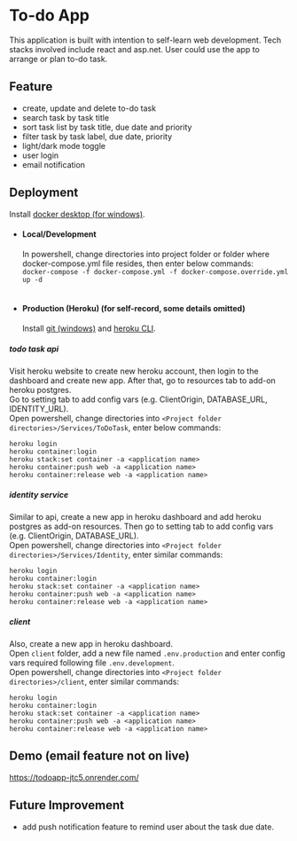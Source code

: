 # To-do App

This application is built with intention to self-learn web development. Tech stacks involved include react and asp.net. User could use the app to arrange or plan to-do task.

## Feature

- create, update and delete to-do task
- search task by task title
- sort task list by task title, due date and priority
- filter task by task label, due date, priority
- light/dark mode toggle
- user login
- email notification

## Deployment

Install [docker desktop (for windows)](https://docs.docker.com/desktop/install/windows-install/). </br>

- #### Local/Development

  In powershell, change directories into project folder or folder where docker-compose.yml file resides, then enter below commands: </br>
  `docker-compose -f docker-compose.yml -f docker-compose.override.yml up -d` </br> </br>

- #### Production (Heroku) (for self-record, some details omitted)
  Install [git (windows)](https://git-scm.com/download/win) and [heroku CLI](https://devcenter.heroku.com/articles/heroku-cli#install-the-heroku-cli). </br>

##### todo task api

Visit heroku website to create new heroku account, then login to the dashboard and create new app. After that, go to resources tab to add-on heroku postgres. </br>
Go to setting tab to add config vars (e.g. ClientOrigin, DATABASE_URL, IDENTITY_URL). </BR>
Open powershell, change directories into `<Project folder directories>/Services/ToDoTask`, enter below commands: </br>

```
heroku login
heroku container:login
heroku stack:set container -a <application name>
heroku container:push web -a <application name>
heroku container:release web -a <application name>
```

##### identity service

Similar to api, create a new app in heroku dashboard and add heroku postgres as add-on resources. Then go to setting tab to add config vars (e.g. ClientOrigin, DATABASE_URL). </br>
Open powershell, change directories into `<Project folder directories>/Services/Identity`, enter similar commands: </br>

```
heroku login
heroku container:login
heroku stack:set container -a <application name>
heroku container:push web -a <application name>
heroku container:release web -a <application name>
```

##### client

Also, create a new app in heroku dashboard. </br>
Open `client` folder, add a new file named `.env.production` and enter config vars required following file `.env.development`. </br>
Open powershell, change directories into `<Project folder directories>/client`, enter similar commands: </br>

```
heroku login
heroku container:login
heroku stack:set container -a <application name>
heroku container:push web -a <application name>
heroku container:release web -a <application name>
```

## Demo (email feature not on live)

https://todoapp-jtc5.onrender.com/

## Future Improvement

- add push notification feature to remind user about the task due date.
